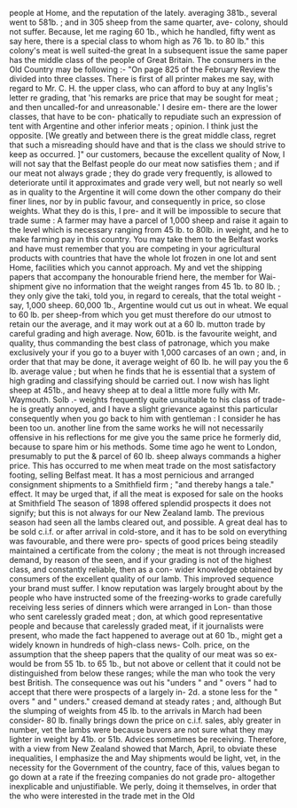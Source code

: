 people at Home, and the reputation of the lately. averaging 381b., several went to 581b. ; and in 305 sheep from the same quarter, ave- colony, should not suffer. Because, let me raging 60 1b., which he handled, fifty went as say here, there is a special class to whom high as 76 1b. to 80 lb." this colony's meat is well suited-the great In a subsequent issue the same paper has the middle class of the people of Great Britain. The consumers in the Old Country may be following :- "On page 825 of the February Review the divided into three classes. There is first of all printer makes me say, with regard to Mr. C. H. the upper class, who can afford to buy at any Inglis's letter re grading, that 'his remarks are price that may be sought for meat ; and then uncalled-for and unreasonable.' I desire em- there are the lower classes, that have to be con- phatically to repudiate such an expression of tent with Argentine and other inferior meats ; opinion. I think just the opposite. [We greatly and between there is the great middle class, regret that such a misreading should have and that is the class we should strive to keep as occurred. ]" our customers, because the excellent quality of Now, I will not say that the Belfast people do our meat now satisfies them ; and if our meat not always grade ; they do grade very frequently, is allowed to deteriorate until it approximates and grade very well, but not nearly so well as in quality to the Argentine it will come down the other company do their finer lines, nor by in public favour, and consequently in price, so close weights. What they do is this, I pre- and it will be impossible to secure that trade sume : A farmer may have a parcel of 1,000 sheep and raise it again to the level which is necessary ranging from 45 lb. to 80lb. in weight, and he to make farming pay in this country. You may take them to the Belfast works and have must remember that you are competing in your agricultural products with countries that have the whole lot frozen in one lot and sent Home, facilities which you cannot approach. My and vet the shipping papers that accompany the honourable friend here, the member for Wai- shipment give no information that the weight ranges from 45 1b. to 80 lb. ; they only give the taki, told you, in regard to cereals, that the total weight - say, 1,000 sheep. 60,000 1b., Argentine would cut us out in wheat. We equal to 60 lb. per sheep-from which you get must therefore do our utmost to retain our the average, and it may work out at a 60 lb. mutton trade by careful grading and high average. Now, 601b. is the favourite weight, and quality, thus commanding the best class of patronage, which you make exclusively your if you go to a buyer with 1,000 carcases of an own ; and, in order that that may be done, it average weight of 60 lb. he will pay you the 6 lb. average value ; but when he finds that he is essential that a system of high grading and classifying should be carried out. I now wish has light sheep at 451b., and heavy sheep at to deal a little more fully with Mr. Waymouth. Solb .- weights frequently quite unsuitable to his class of trade-he is greatly annoyed, and I have a slight grievance against this particular consequently when you go back to him with gentleman : I consider he has been too un. another line from the same works he will not necessarily offensive in his reflections for me give you the same price he formerly did, because to spare him or his methods. Some time ago he went to London, presumably to put the & parcel of 60 lb. sheep always commands a higher price. This has occurred to me when meat trade on the most satisfactory footing, selling Belfast meat. It has a most pernicious and arranged consignment shipments to a Smithfield firm ; "and thereby hangs a tale." effect. It may be urged that, if all the meat is exposed for sale on the hooks at Smithfield The season of 1898 offered splendid prospects it does not signify; but this is not always for our New Zealand lamb. The previous season had seen all the lambs cleared out, and possible. A great deal has to be sold c.i.f. or after arrival in cold-store, and it has to be sold on everything was favourable, and there were pro- spects of good prices being steadily maintained a certificate from the colony ; the meat is not through increased demand, by reason of the seen, and if your grading is not of the highest class, and constantly reliable, then as a con- wider knowledge obtained by consumers of the excellent quality of our lamb. This improved sequence your brand must suffer. I know reputation was largely brought about by the people who have instructed some of the freezing-works to grade carefully receiving less series of dinners which were arranged in Lon- than those who sent carelessly graded meat ; don, at which good representative people and because that carelessly graded meat, if it journalists were present, who made the fact happened to average out at 60 1b., might get a widely known in hundreds of high-class news- Colh. price, on the assumption that the sheep papers that the quality of our meat was so ex- would be from 55 1b. to 65 1b., but not above or cellent that it could not be distinguished from below these ranges; while the man who took the very best British. The consequence was out his "unders " and " overs " had to accept that there were prospects of a largely in- 2d. a stone less for the " overs " and " unders." creased demand at steady rates ; and, although But the slumping of weights from 45 lb. to the arrivals in March had been consider- 80 lb. finally brings down the price on c.i.f. sales, ably greater in number, vet the lambs were because buvers are not sure what they may lighter in weight by 41b. or 51b. Advices sometimes be receiving. Therefore, with a view from New Zealand showed that March, April, to obviate these inequalities, I emphasize the and May shipments would be light, vet, in the necessity for the Government of the country, face of this, values began to go down at a rate if the freezing companies do not grade pro- altogether inexplicable and unjustifiable. We perly, doing it themselves, in order that the who were interested in the trade met in the Old 